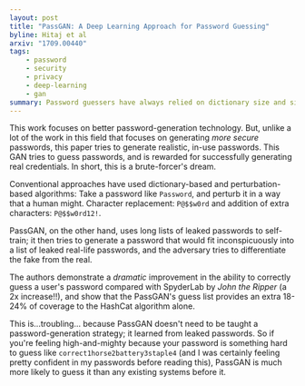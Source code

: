 ```yaml
---
layout: post
title: "PassGAN: A Deep Learning Approach for Password Guessing"
byline: Hitaj et al
arxiv: "1709.00440"
tags:
    - password
    - security
    - privacy
    - deep-learning
    - gan
summary: Password guessers have always relied on dictionary size and simple heuristics. PassGAN makes more nuanced and accurate guesses based on password list leaks.
---
```


This work focuses on better password-generation technology. But, unlike a lot of the work in this field that focuses on generating _more secure_ passwords, this paper tries to generate realistic, in-use passwords. This GAN tries to guess passwords, and is rewarded for successfully generating real credentials. In short, this is a brute-forcer's dream.

Conventional approaches have used dictionary-based and perturbation-based algorithms: Take a password like `Password`, and perturb it in a way that a human might. Character replacement: `P@$$w0rd` and addition of extra characters: `P@$$w0rd12!`.

PassGAN, on the other hand, uses long lists of leaked passwords to self-train; it then tries to generate a password that would fit inconspicuously into a list of leaked real-life passwords, and the adversary tries to differentiate the fake from the real.

The authors demonstrate a _dramatic_ improvement in the ability to correctly guess a user's password compared with SpyderLab by _John the Ripper_ (a 2x increase!!), and show that the PassGAN's guess list provides an extra 18-24% of coverage to the HashCat algorithm alone.

This is...troubling... because PassGAN doesn't need to be taught a password-generation strategy; it learned from leaked passwords. So if you're feeling high-and-mighty because your password is something hard to guess like `correct1horse2battery3staple4` (and I was certainly feeling pretty confident in my passwords before reading this), PassGAN is much more likely to guess it than any existing systems before it.
